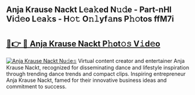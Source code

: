 ## Anja Krause Nackt L𝚎a𝚔ed N𝚞𝚍e - Part-nHl Vi𝚍𝚎o L𝚎a𝚔s - H𝚘𝚝 O𝚗𝚕yf𝚊ns P𝚑𝚘tos ffM7i

# <h2><a href="http://kf823a.oniu.top/?m=Anja+Krause+Nackt">🔗👉 🔴 Anja Krause Nackt P𝚑ot𝚘𝚜 V𝚒d𝚎o</a></h2>

[![Anja Krause Nackt Nu𝚍e𝚜](https://i.imgur.com/0qMVB7G.gif)](http://kf823a.oniu.top/?m=Anja+Krause+Nackt)
Virtual content creator and entertainer Anja Krause Nackt, recognized for disseminating dance and lifestyle inspiration through trending dance trends and compact clips. Inspiring entrepreneur Anja Krause Nackt, famed for their innovative business ideas and commitment to success.  
